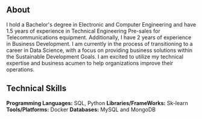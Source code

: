 ## About 
I hold a Bachelor's degree in Electronic and Computer Engineering and have 1.5 years of experience in Technical Engineering Pre-sales for Telecommunications equipment. Additionally, I have 2 years of experience in Business Development.
I am currently in the process of transitioning to a career in Data Science, with a focus on providing business solutions within the Sustainable Development Goals. I am excited to utilize my technical expertise and business acumen to help organizations improve their operations.

## Technical Skills
**Programming Languages:** SQL, Python
**Libraries/FrameWorks:**  Sk-learn
**Tools/Platforms:**       Docker
**Databases:**             MySQL and MongoDB
